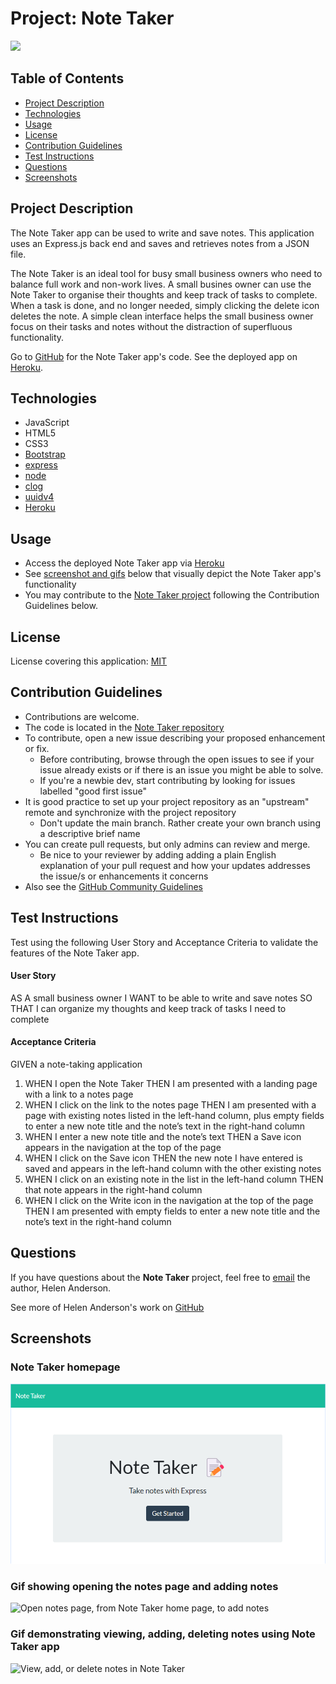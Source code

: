 # Project: Note Taker


[![](https://img.shields.io/badge/License-MIT-brightgreen)](https://opensource.org/licenses/MIT)


## Table of Contents
  - [Project Description](#project-description)
  - [Technologies](#technologies)
  - [Usage](#usage)
  - [License](#license)
  - [Contribution Guidelines](#contribution-guidelines)
  - [Test Instructions](#test-instructions)
  - [Questions](#questions)
  - [Screenshots](#screenshots)

## Project Description 
The Note Taker app can be used to write and save notes. This application uses an Express.js back end and saves and retrieves notes from a JSON file.

The Note Taker is an ideal tool for busy small business owners who need to balance full work and non-work lives. A small busines owner can use the Note Taker to organise their thoughts and keep track of tasks to complete. When a task is done, and no longer needed, simply clicking the delete icon deletes the note. A simple clean interface helps the small business owner  focus on their tasks and notes without the distraction of superfluous functionality. 

Go to [GitHub](https://github.com/grace-anderson/note-taker) for the Note Taker app's code. See the deployed app on [Heroku](https://fierce-caverns-83469.herokuapp.com/).

## Technologies
* JavaScript
* HTML5
* CSS3
* [Bootstrap](https://getbootstrap.com/)
* [express](https://www.npmjs.com/package/express)
* [node](https://nodejs.org/en/)
* [clog](https://www.npmjs.com/package/clog)
* [uuidv4](https://www.npmjs.com/package/uuidv4)
* [Heroku](https://www.heroku.com/) 

## Usage
* Access the deployed Note Taker app via [Heroku](https://fierce-caverns-83469.herokuapp.com/)
* See [screenshot and gifs](#screenshots) below that visually depict the Note Taker app's functionality
* You may contribute to the [Note Taker project](https://github.com/grace-anderson/note-taker) following the Contribution Guidelines below.

## License
License covering this application: [MIT](https://opensource.org/licenses/MIT)

## Contribution Guidelines
* Contributions are welcome.
* The code is located in the [Note Taker repository](https://github.com/grace-anderson/note-taker) 
* To contribute, open a new issue describing your proposed enhancement or fix.
  * Before contributing, browse through the open issues to see if your issue already exists or if there is an issue you might be able to solve. 
  * If you're a newbie dev, start contributing by looking for issues labelled "good first issue"
* It is good practice to set up your project repository as an "upstream" remote and synchronize with the project repository
  * Don't update the main branch. Rather create your own branch using a descriptive brief name
* You can create pull requests, but only admins can review and merge.
  * Be nice to your reviewer by adding adding a plain English explanation of your pull request and how your updates addresses the issue/s or enhancements it concerns
* Also see the [GitHub Community Guidelines](https://docs.github.com/en/site-policy/github-terms/github-community-guidelines)

## Test Instructions
Test using the following User Story and Acceptance Criteria to validate the features of the Note Taker app.

#### User Story
AS A small business owner
I WANT to be able to write and save notes
SO THAT I can organize my thoughts and keep track of tasks I need to complete

#### Acceptance Criteria
GIVEN a note-taking application 

1. WHEN I open the Note Taker
   THEN I am presented with a landing page with a link to a notes page
2. WHEN I click on the link to the notes page
   THEN I am presented with a page with existing notes listed in the left-hand column, plus empty fields to enter a new note title and the note’s text in the right-hand column
3. WHEN I enter a new note title and the note’s text
   THEN a Save icon appears in the navigation at the top of the page
4. WHEN I click on the Save icon
   THEN the new note I have entered is saved and appears in the left-hand column with the other existing notes
5. WHEN I click on an existing note in the list in the left-hand column
   THEN that note appears in the right-hand column
6. WHEN I click on the Write icon in the navigation at the top of the page
   THEN I am presented with empty fields to enter a new note title and the note’s text in the right-hand column

## Questions 

If you have questions about the **Note Taker** project, feel free to [email](mailto:helen.g.anderson@me.com) the author, Helen Anderson.

See more of Helen Anderson's work on [GitHub](https://github.com/grace-anderson)

## Screenshots

### Note Taker homepage 
![Note Taker homepage](/img/note-taker-home-page.png)

### Gif showing opening the notes page and adding notes
![Open notes page, from Note Taker home page, to add notes](/img/enter-notes.gif)

### Gif demonstrating viewing, adding, deleting notes using Note Taker app
![View, add, or delete notes in Note Taker](/img/view-add-delete-notes.gif) 

